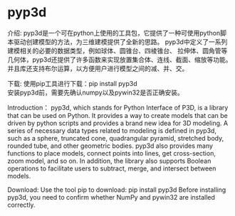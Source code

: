 # pyp3d
介绍:
pyp3d是一个可在python上使用的工具包，它提供了一种可使用python脚本驱动创建模型的方法，为三维建模提供了全新的思路。
pyp3d中定义了一系列建模相关的必要的数据类型，例如球体、圆锥台、四棱锥台、 拉伸体、圆角管等几何体，pyp3d还提供了许多函数来实现放置集合体、连线、截面、缩放等功能。并且库还支持布尔运算，以方便用户进行模型之间的减、并、交。

下载:
使用pip工具进行下载：pip install pyp3d  
安装pyp3d前，需要先确认numpy以及pywin32是否正确安装。

Introduction：
pyp3d, which stands for Python Interface of P3D, is a library that can be used on Python. It provides a way to create models that can be driven by python scripts and provides a brand new idea for 3D modeling.
A series of necessary data types related to modeling is defined in pyp3d, such as a sphere, truncated cone, quadrangular pyramid, stretched body, rounded tube, and other geometric bodies. pyp3d also provides many functions to place models, connect points into lines, get cross-section, zoom model, and so on. In addition, the library also supports Boolean operations to facilitate users to subtract, merge, and intersect between models.

Download:
Use the tool pip to download: pip install pyp3d
Before installing pyp3d, you need to confirm whether NumPy and pywin32 are installed correctly.

